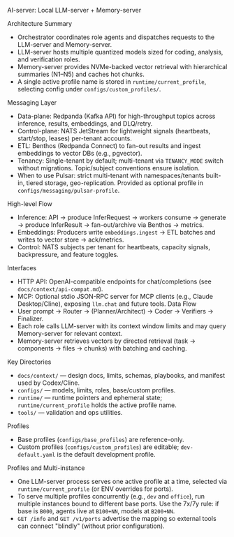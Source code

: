 AI-server: Local LLM-server + Memory-server

Architecture Summary
- Orchestrator coordinates role agents and dispatches requests to the LLM-server and Memory-server.
- LLM-server hosts multiple quantized models sized for coding, analysis, and verification roles.
- Memory-server provides NVMe-backed vector retrieval with hierarchical summaries (N1–N5) and caches hot chunks.
- A single active profile name is stored in `runtime/current_profile`, selecting config under `configs/custom_profiles/`.

Messaging Layer
- Data-plane: Redpanda (Kafka API) for high-throughput topics across inference, results, embeddings, and DLQ/retry.
- Control-plane: NATS JetStream for lightweight signals (heartbeats, start/stop, leases) per-tenant accounts.
- ETL: Benthos (Redpanda Connect) to fan-out results and ingest embeddings to vector DBs (e.g., pgvector).
- Tenancy: Single-tenant by default; multi-tenant via `TENANCY_MODE` switch without migrations. Topic/subject conventions ensure isolation.
- When to use Pulsar: strict multi-tenant with namespaces/tenants built-in, tiered storage, geo-replication. Provided as optional profile in `configs/messaging/pulsar-profile`.

High-level Flow
- Inference: API → produce InferRequest → workers consume → generate → produce InferResult → fan-out/archive via Benthos → metrics.
- Embeddings: Producers write `embeddings.ingest` → ETL batches and writes to vector store → ack/metrics.
- Control: NATS subjects per tenant for heartbeats, capacity signals, backpressure, and feature toggles.

Interfaces
- HTTP API: OpenAI-compatible endpoints for chat/completions (see `docs/context/api-compat.md`).
- MCP: Optional stdio JSON-RPC server for MCP clients (e.g., Claude Desktop/Cline), exposing `llm.chat` and future tools.
Data Flow
- User prompt → Router → (Planner/Architect) → Coder → Verifiers → Finalizer.
- Each role calls LLM-server with its context window limits and may query Memory-server for relevant context.
- Memory-server retrieves vectors by directed retrieval (task → components → files → chunks) with batching and caching.

Key Directories
- `docs/context/` — design docs, limits, schemas, playbooks, and manifest used by Codex/Cline.
- `configs/` — models, limits, roles, base/custom profiles.
- `runtime/` — runtime pointers and ephemeral state; `runtime/current_profile` holds the active profile name.
- `tools/` — validation and ops utilities.

Profiles
- Base profiles (`configs/base_profiles`) are reference-only.
- Custom profiles (`configs/custom_profiles`) are editable; `dev-default.yaml` is the default development profile.
 
Profiles and Multi-instance
- One LLM-server process serves one active profile at a time, selected via `runtime/current_profile` (or ENV overrides for ports).
- To serve multiple profiles concurrently (e.g., `dev` and `office`), run multiple instances bound to different base ports. Use the 7x/7y rule: if base is `B000`, agents live at `B100+NN`, models at `B200+NN`.
- `GET /info` and `GET /v1/ports` advertise the mapping so external tools can connect "blindly" (without prior configuration).
